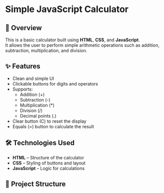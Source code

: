 # Simple JavaScript Calculator

## 📌 Overview
This is a basic calculator built using **HTML**, **CSS**, and **JavaScript**.  
It allows the user to perform simple arithmetic operations such as addition, subtraction, multiplication, and division.

## ✨ Features
- Clean and simple UI
- Clickable buttons for digits and operators
- Supports:
  - Addition (+)
  - Subtraction (-)
  - Multiplication (*)
  - Division (/)
  - Decimal points (.)
- Clear button (C) to reset the display
- Equals (=) button to calculate the result

## 🛠 Technologies Used
- **HTML** – Structure of the calculator
- **CSS** – Styling of buttons and layout
- **JavaScript** – Logic for calculations

## 📂 Project Structure
